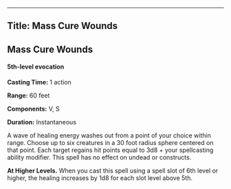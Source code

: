 -------------------------
Title: Mass Cure Wounds
-------------------------

## Mass Cure Wounds

#### 5th-level evocation


**Casting Time:** 1 action 

**Range:** 60 feet 

**Components:** V, S 

**Duration:** Instantaneous


A wave of healing energy washes out from a point of your choice within
range. Choose up to six creatures in a 30 foot radius sphere
centered on that point. Each target regains hit points equal to 3d8 +
your spellcasting ability modifier. This spell has no effect on undead
or constructs.

**At Higher Levels.** When you cast this spell using a spell
slot of 6th level or higher, the healing increases by 1d8 for each slot
level above 5th.

